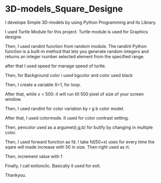 # 3D-models_Square_Designe
I develope Simple 3D-models by using Python Programming and its Library.

I used Turtle Module for this project.
Turtle module is used for Graphics designe.

Then, 
I used randint function from random module. The randint Python function is a built-in method that lets you generate random integers and returns an integer number selected element from the specified range.

after that I used speed for manage speed of turtle.

Then, for Background color i used bgcolor and color used black

Then,
I create a variable X=1, for loop.

After that, while x < 500: it will run till 500 pixel of size of your screen window.

Then, I used randint for color variation by r g b color model.

After that, I used colormode. It used for color contrast setting.

Then, pencolor used as a argumet(r,g,b) for butify by changing in multiple color.

Then, I used forward function as fd. I take fd(50+x) uses for every time the sqare will made increase with 50 in size. Then right used as rt.

Then, increment value with 1

Finally, 
I call exitonclic. Basically it used for exit.

Thankyou.







